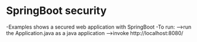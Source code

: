 # SpringBoot security
-Examples shows a secured web application with SpringBoot 
-To run:
-->run the Application.java as a java application
-->invoke http://localhost:8080/